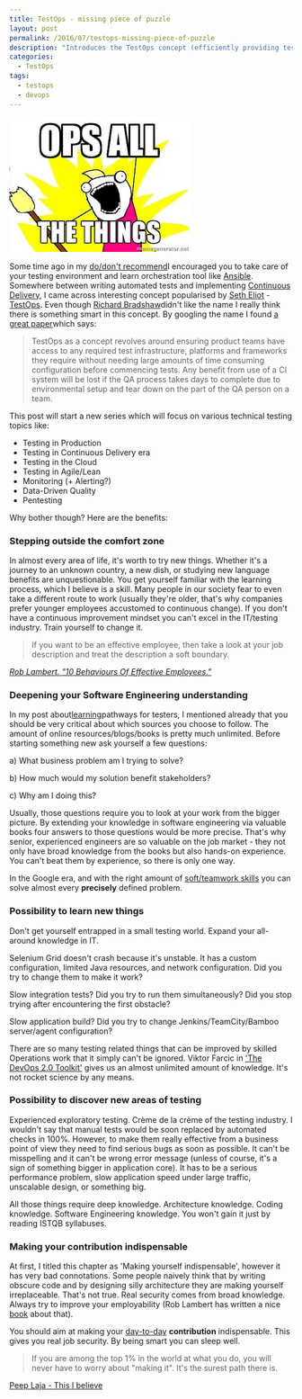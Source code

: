 ```yaml
---
title: TestOps - missing piece of puzzle
layout: post
permalink: /2016/07/testops-missing-piece-of-puzzle
description: "Introduces the TestOps concept (efficiently providing test infrastructure/frameworks) and outlines benefits: expanding skills, deepening SE understanding, learning operations, discovering new test areas, and increasing contribution value."
categories:
  - TestOps
tags:
  - testops
  - devops 
---
```


<img src="/images/blog/CPBtwnKWgAIne5H.jpg" loading="lazy" alt="">

Some time ago in
my [do/don't recommend](https://awesome-testing.com/2016/02/dos-and-donts-for-testers-2016-edition.html)I encouraged you
to take care of your testing environment and learn orchestration tool
like [Ansible](https://awesome-testing.com/2015/12/testing-with-ansible.html). Somewhere between writing automated tests
and
implementing [Continuous Delivery](http://awesome-bookreviews.blogspot.com/2016/06/se-classics-1-continuous-delivery.html),
I came across interesting concept popularised
by [Seth Eliot](https://twitter.com/setheliot) - [TestOps](http://www.ministryoftesting.com/tag/seth-eliot/). Even
though [Richard Bradshaw](https://twitter.com/friendlytester/status/644135471329738752)didn't like the name I really
think there is something smart in this concept. By googling the name I
found [a great paper](http://uploads.pnsqc.org/2015/papers/t-054_Howlett_paper.pdf)which says:

> TestOps as a concept revolves around ensuring product teams have access to any required test infrastructure, platforms
> and frameworks they require without needing large amounts of time consuming configuration before commencing tests. Any
> benefit from use of a CI system will be lost if the QA process takes days to complete due to environmental setup and
> tear down on the part of the QA person on a team.

This post will start a new series which will focus on various technical testing topics like:

* Testing in Production
* Testing in Continuous Delivery era
* Testing in the Cloud
* Testing in Agile/Lean
* Monitoring (+ Alerting?)
* Data-Driven Quality
* Pentesting

Why bother though? Here are the benefits:

### Stepping outside the comfort zone

In almost every area of life, it's worth to try new things. Whether it's a journey to an unknown country, a new dish, or
studying new language benefits are unquestionable. You get yourself familiar with the learning process, which I believe
is a skill. Many people in our society fear to even take a different route to work (usually they're older, that's why
companies prefer younger employees accustomed to continuous change). If you don't have a continuous improvement mindset
you can't excel in the IT/testing industry. Train yourself to change it.

> If you want to be an effective employee, then take a look at your job description and treat the description a soft
> boundary.

_[Rob Lambert. "10 Behaviours Of Effective Employees."](https://leanpub.com/10behavioursofeffectiveemployees)_

### Deepening your Software Engineering understanding

In my post about[learning](https://awesome-testing.com/2016/03/learning-pathways-for-testers.html)pathways for testers,
I mentioned already that you should be very critical about which sources you choose to follow. The amount of online
resources/blogs/books is pretty much unlimited. Before starting something new ask yourself a few questions:

a) What business problem am I trying to solve?

b) How much would my solution benefit stakeholders?

c) Why am I doing this?

Usually, those questions require you to look at your work from the bigger picture. By extending your knowledge in
software engineering via valuable books four answers to those questions would be more precise. That's why senior,
experienced engineers are so valuable on the job market - they not only have broad knowledge from the books but also
hands-on experience. You can't beat them by experience, so there is only one way.

In the Google era, and with the right amount
of [soft/teamwork skills](http://awesome-bookreviews.blogspot.com/2016/02/team-geek-software-developers-guide-to.html)
you can solve almost every **precisely** defined problem.

### Possibility to learn new things

Don't get yourself entrapped in a small testing world. Expand your all-around knowledge in IT.

Selenium Grid doesn't crash because it's unstable. It has a custom configuration, limited Java resources, and network
configuration. Did you try to change them to make it work?

Slow integration tests? Did you try to run them simultaneously? Did you stop trying after encountering the first
obstacle?

Slow application build? Did you try to change Jenkins/TeamCity/Bamboo server/agent configuration?

There are so many testing related things that can be improved by skilled Operations work that it simply can't be
ignored. Viktor Farcic in ['The DevOps 2.0 Toolkit'](https://leanpub.com/the-devops-2-toolkit) gives us an almost
unlimited amount of knowledge. It's not rocket science by any means.

### Possibility to discover new areas of testing

Experienced exploratory testing. Crème de la crème of the testing industry. I wouldn't say that manual tests would be
soon replaced by automated checks in 100%. However, to make them really effective from a business point of view they need
to find serious bugs as soon as possible. It can't be misspelling and it can't be wrong error message (unless of course,
it's a sign of something bigger in application core). It has to be a serious performance problem, slow application speed
under large traffic, unscalable design, or something big.

All those things require deep knowledge. Architecture knowledge. Coding knowledge. Software Engineering knowledge. You
won't gain it just by reading ISTQB syllabuses.

### Making your contribution indispensable

At first, I titled this chapter as 'Making yourself indispensable', however it has very bad connotations. Some people
naively think that by writing obscure code and by designing silly architecture they are making yourself irreplaceable.
That's not true. Real security comes from broad knowledge. Always try to improve your employability (Rob Lambert has
written a nice [book](https://leanpub.com/remainingrelevant) about that).

You should aim at making your [day-to-day](https://leanpub.com/remainingrelevant) **contribution** indispensable. This
gives you real job security. By being smart you can sleep well.

> If you are among the top 1% in the world at what you do, you will never have to worry about "making it". It's the
> surest path there is.

[Peep Laja - This I believe](http://conversionxl.com/this-i-believe/)

